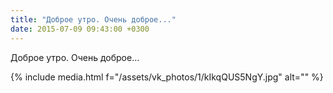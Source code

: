 ```yaml
---
title: "Доброе утро. Очень доброе..."
date: 2015-07-09 09:43:00 +0300
---
```


Доброе утро. Очень доброе...

{% include media.html f="/assets/vk_photos/1/kIkqQUS5NgY.jpg" alt="" %}
